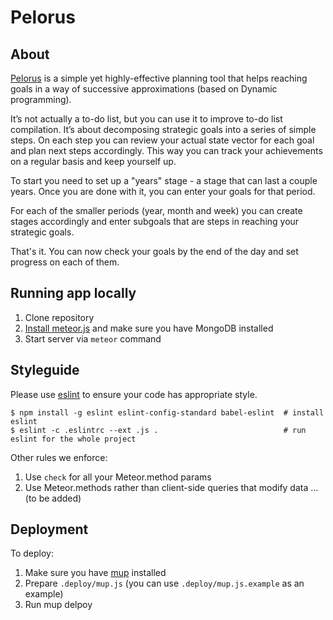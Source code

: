 # Pelorus 

## About
[Pelorus](http://pelorus.ws) is a simple yet highly-effective planning tool that helps reaching
goals in a way of successive approximations (based on Dynamic programming).

It’s not actually a to-do list, but you can use it to improve to-do list compilation. It’s
about decomposing strategic goals into a series of simple steps. On each step you can review
your actual state vector for each goal and plan next steps accordingly. This way you can
track your achievements on a regular basis and keep yourself up.

To start you need to set up a "years" stage - a stage that can last a couple years.
Once you are done with it, you can enter your goals for that period.

For each of the smaller periods (year, month and week) you can create stages accordingly
and enter subgoals that are steps in reaching your strategic goals.

That's it. You can now check your goals by the end of the day and set progress on each of them.

## Running app locally

1. Clone repository
2. [Install meteor.js](https://www.meteor.com/install) and make sure you have MongoDB installed
3. Start server via `meteor` command

## Styleguide

Please use [eslint](https://github.com/eslint/eslint) to ensure your code has appropriate style.

```
$ npm install -g eslint eslint-config-standard babel-eslint  # install eslint
$ eslint -c .eslintrc --ext .js .                            # run eslint for the whole project
```

Other rules we enforce:

1. Use `check` for all your Meteor.method params
2. Use Meteor.methods rather than client-side queries that modify data
... (to be added)

## Deployment

To deploy:

1. Make sure you have [mup](https://github.com/kadirahq/meteor-up) installed
2. Prepare `.deploy/mup.js` (you can use `.deploy/mup.js.example` as an example)
3. Run mup delpoy

